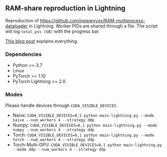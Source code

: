 
## RAM-share reproduction in Lightning

Reproduction of https://github.com/ppwwyyxx/RAM-multiprocess-dataloader in Lightning.
Worker PIDs are shared through a file.
The script will log `total_pss (GB)` with the progress bar.

[This blog post](https://ppwwyyxx.com/blog/2022/Demystify-RAM-Usage-in-Multiprocess-DataLoader/)
explains everything.

### Dependencies
* Python >= 3.7
* Linux
* PyTorch >= 1.10
* PyTorch Lightning >= 2.0


### Modes
Please handle devices through `CUDA_VISIBLE_DEVICES`.
* Naive: `CUDA_VISIBLE_DEVICES=0,1 python main-lightning.py --mode naive --num_workers 4 --strategy ddp`
* Numpy: `CUDA_VISIBLE_DEVICES=0,1 python main-lightning.py --mode numpy --num_workers 4 --strategy ddp`
* Torch: `CUDA_VISIBLE_DEVICES=0,1 python main-lightning.py --mode torch --num_workers 4 --strategy ddp`
* Torch-Multi-GPU: `CUDA_VISIBLE_DEVICES=0,1 python main-lightning.py --mode ddp --num_workers 4 --strategy ddp`
